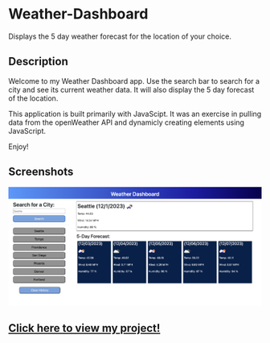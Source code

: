 # Weather-Dashboard
Displays the 5 day weather forecast for the location of your choice. 


## Description

Welcome to my Weather Dashboard app. Use the search bar to search for a city and see its current weather data. It will also display the 5 day forecast of the location. 

This application is built primarily with JavaScipt. It was an exercise in pulling data from the openWeather API and dynamicly creating elements using JavaScript. 

Enjoy!

## Screenshots

![screenshot of asignment](./assets/images/ss1.png)


## [Click here to view my project!](https://jessebradbury.github.io/Weather-Dashboard/)
